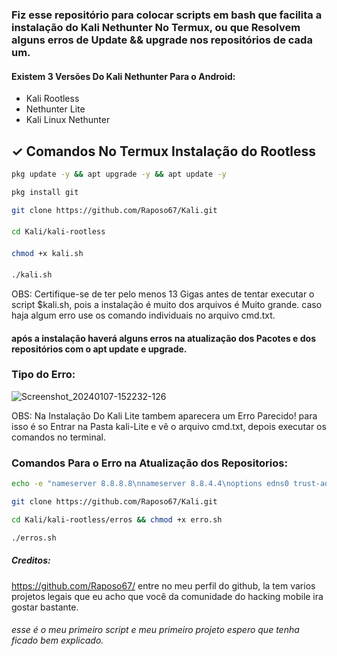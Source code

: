 ### Fiz esse repositório para colocar scripts em bash que facilita a instalação do Kali Nethunter No Termux, ou que Resolvem alguns erros de Update && upgrade nos repositórios de cada um.
#### Existem 3 Versões Do Kali Nethunter Para o Android:
+ Kali Rootless
+ Nethunter Lite
+ Kali Linux Nethunter
## ✓ Comandos No Termux Instalação do Rootless

```bash
pkg update -y && apt upgrade -y && apt update -y
```
```bash
pkg install git
```

```bash
git clone https://github.com/Raposo67/Kali.git
```
####
```bash
cd Kali/kali-rootless
```
####
```bash
chmod +x kali.sh
```
####
```bash
./kali.sh
```
OBS: Certifique-se de ter pelo menos 13 Gigas antes de tentar executar o script $kali.sh, pois a instalação é muito dos arquivos é Muito grande. caso haja algum erro use os comando individuais no arquivo cmd.txt.

#### após a instalação haverá alguns erros na atualização dos Pacotes e dos repositórios com o apt update e upgrade.
### Tipo do Erro:
![Screenshot_20240107-152232-126](https://github.com/Raposo67/Kali/assets/114825370/52e819f0-77f6-4053-80bd-a0147a7aea08)

OBS: Na Instalação Do Kali Lite tambem aparecera um Erro Parecido!
para isso é so Entrar na Pasta kali-Lite e vê o arquivo cmd.txt, depois executar os comandos no terminal.

### Comandos Para o Erro na Atualização dos Repositorios:
```bash
echo -e "nameserver 8.8.8.8\nnameserver 8.8.4.4\noptions edns0 trust-ad\nsearch whitedome.com.au" > /etc/resolv.conf
```
```bash
git clone https://github.com/Raposo67/Kali.git
```
```bash
cd Kali/kali-rootless/erros && chmod +x erro.sh
```
```bash
./erros.sh
```
##### Creditos:
https://github.com/Raposo67/ 
entre no meu perfil do github, la tem varios projetos legais que eu acho que você da comunidade do hacking mobile ira gostar bastante.
###### esse é o meu primeiro script e meu primeiro projeto espero que tenha ficado bem explicado.
